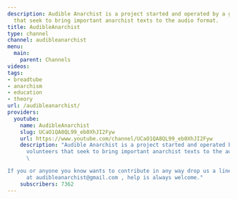 ```yaml
---
description: Audible Anarchist is a project started and operated by a group of volunteers
  that seek to bring important anarchist texts to the audio format.
title: AudibleAnarchist
type: channel
channel: audibleanarchist
menu:
  main:
    parent: Channels
videos:
tags:
- breadtube
- anarchism
- education
- theory
url: /audibleanarchist/
providers:
  youtube:
    name: AudibleAnarchist
    slug: UCaO1QA8QL99_eb0XhJI2Fyw
    url: https://www.youtube.com/channel/UCaO1QA8QL99_eb0XhJI2Fyw
    description: "Audible Anarchist is a project started and operated by a group of
      volunteers that seek to bring important anarchist texts to the audio format.
      \

If you or anyone you know wants to contribute in any way drop us a line
      at audibleanarchist@gmail.com , help is always welcome."
    subscribers: 7362
---
```

